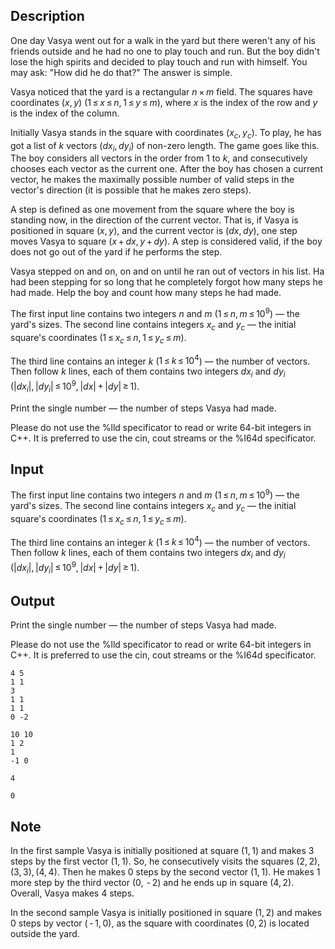 ## Description

<div><p>One day Vasya went out for a walk in the yard but there weren't any of his friends outside and he had no one to play touch and run. But the boy didn't lose the high spirits and decided to play touch and run with himself. You may ask: "How did he do that?" The answer is simple.</p><p>Vasya noticed that the yard is a rectangular <span class="tex-span"><i>n</i> × <i>m</i></span> field. The squares have coordinates <span class="tex-span">(<i>x</i>, <i>y</i>)</span> (<span class="tex-span">1 ≤ <i>x</i> ≤ <i>n</i>, 1 ≤ <i>y</i> ≤ <i>m</i></span>), where <span class="tex-span"><i>x</i></span> is the index of the row and <span class="tex-span"><i>y</i></span> is the index of the column.</p><p>Initially Vasya stands in the square with coordinates (<span class="tex-span"><i>x</i><sub class="lower-index"><i>c</i></sub>, <i>y</i><sub class="lower-index"><i>c</i></sub></span>). To play, he has got a list of <span class="tex-span"><i>k</i></span> vectors <span class="tex-span">(<i>dx</i><sub class="lower-index"><i>i</i></sub>, <i>dy</i><sub class="lower-index"><i>i</i></sub>)</span> of non-zero length. The game goes like this. The boy considers all vectors in the order from <span class="tex-span">1</span> to <span class="tex-span"><i>k</i></span>, and consecutively chooses each vector as the current one. After the boy has chosen a current vector, he makes the maximally possible number of valid steps in the vector's direction (it is possible that he makes zero steps).</p><p>A <span class="tex-font-style-it">step</span> is defined as one movement from the square where the boy is standing now, in the direction of the current vector. That is, if Vasya is positioned in square <span class="tex-span">(<i>x</i>, <i>y</i>)</span>, and the current vector is <span class="tex-span">(<i>dx</i>, <i>dy</i>)</span>, one step moves Vasya to square <span class="tex-span">(<i>x</i> + <i>dx</i>, <i>y</i> + <i>dy</i>)</span>. A step is considered <span class="tex-font-style-it">valid</span>, if the boy does not go out of the yard if he performs the step.</p><p>Vasya stepped on and on, on and on until he ran out of vectors in his list. Ha had been stepping for so long that he completely forgot how many steps he had made. Help the boy and count how many steps he had made.</p></div><div class="input-specification"><p>The first input line contains two integers <span class="tex-span"><i>n</i></span> and <span class="tex-span"><i>m</i></span> (<span class="tex-span">1 ≤ <i>n</i>, <i>m</i> ≤ 10<sup class="upper-index">9</sup></span>) — the yard's sizes. The second line contains integers <span class="tex-span"><i>x</i><sub class="lower-index"><i>c</i></sub></span> and <span class="tex-span"><i>y</i><sub class="lower-index"><i>c</i></sub></span> — the initial square's coordinates (<span class="tex-span">1 ≤ <i>x</i><sub class="lower-index"><i>c</i></sub> ≤ <i>n</i>, 1 ≤ <i>y</i><sub class="lower-index"><i>c</i></sub> ≤ <i>m</i></span>).</p><p>The third line contains an integer <span class="tex-span"><i>k</i></span> (<span class="tex-span">1 ≤ <i>k</i> ≤ 10<sup class="upper-index">4</sup></span>) — the number of vectors. Then follow <span class="tex-span"><i>k</i></span> lines, each of them contains two integers <span class="tex-span"><i>dx</i><sub class="lower-index"><i>i</i></sub></span> and <span class="tex-span"><i>dy</i><sub class="lower-index"><i>i</i></sub></span> <span class="tex-span">(|<i>dx</i><sub class="lower-index"><i>i</i></sub>|, |<i>dy</i><sub class="lower-index"><i>i</i></sub>| ≤ 10<sup class="upper-index">9</sup>, |<i>dx</i>| + |<i>dy</i>| ≥ 1)</span>.</p></div><div class="output-specification"><p>Print the single number — the number of steps Vasya had made.</p><p>Please do not use the <span class="tex-font-style-tt">%lld</span> specificator to read or write 64-bit integers in С++. It is preferred to use the <span class="tex-font-style-tt">cin</span>, <span class="tex-font-style-tt">cout</span> streams or the <span class="tex-font-style-tt">%I64d</span> specificator.</p></div>

## Input

<p>The first input line contains two integers <span class="tex-span"><i>n</i></span> and <span class="tex-span"><i>m</i></span> (<span class="tex-span">1 ≤ <i>n</i>, <i>m</i> ≤ 10<sup class="upper-index">9</sup></span>) — the yard's sizes. The second line contains integers <span class="tex-span"><i>x</i><sub class="lower-index"><i>c</i></sub></span> and <span class="tex-span"><i>y</i><sub class="lower-index"><i>c</i></sub></span> — the initial square's coordinates (<span class="tex-span">1 ≤ <i>x</i><sub class="lower-index"><i>c</i></sub> ≤ <i>n</i>, 1 ≤ <i>y</i><sub class="lower-index"><i>c</i></sub> ≤ <i>m</i></span>).</p><p>The third line contains an integer <span class="tex-span"><i>k</i></span> (<span class="tex-span">1 ≤ <i>k</i> ≤ 10<sup class="upper-index">4</sup></span>) — the number of vectors. Then follow <span class="tex-span"><i>k</i></span> lines, each of them contains two integers <span class="tex-span"><i>dx</i><sub class="lower-index"><i>i</i></sub></span> and <span class="tex-span"><i>dy</i><sub class="lower-index"><i>i</i></sub></span> <span class="tex-span">(|<i>dx</i><sub class="lower-index"><i>i</i></sub>|, |<i>dy</i><sub class="lower-index"><i>i</i></sub>| ≤ 10<sup class="upper-index">9</sup>, |<i>dx</i>| + |<i>dy</i>| ≥ 1)</span>.</p>

## Output

<p>Print the single number — the number of steps Vasya had made.</p><p>Please do not use the <span class="tex-font-style-tt">%lld</span> specificator to read or write 64-bit integers in С++. It is preferred to use the <span class="tex-font-style-tt">cin</span>, <span class="tex-font-style-tt">cout</span> streams or the <span class="tex-font-style-tt">%I64d</span> specificator.</p>





```input1
4 5
1 1
3
1 1
1 1
0 -2

```




```input2
10 10
1 2
1
-1 0

```




```output1
4

```




```output2
0

```



## Note

<p>In the first sample Vasya is initially positioned at square <span class="tex-span">(1, 1)</span> and makes <span class="tex-span">3</span> steps by the first vector <span class="tex-span">(1, 1)</span>. So, he consecutively visits the squares <span class="tex-span">(2, 2), (3, 3), (4, 4)</span>. Then he makes <span class="tex-span">0</span> steps by the second vector <span class="tex-span">(1, 1)</span>. He makes <span class="tex-span">1</span> more step by the third vector <span class="tex-span">(0,  - 2)</span> and he ends up in square <span class="tex-span">(4, 2)</span>. Overall, Vasya makes <span class="tex-span">4</span> steps.</p><p>In the second sample Vasya is initially positioned in square <span class="tex-span">(1, 2)</span> and makes <span class="tex-span">0</span> steps by vector <span class="tex-span">( - 1, 0)</span>, as the square with coordinates <span class="tex-span">(0, 2)</span> is located outside the yard.</p>
